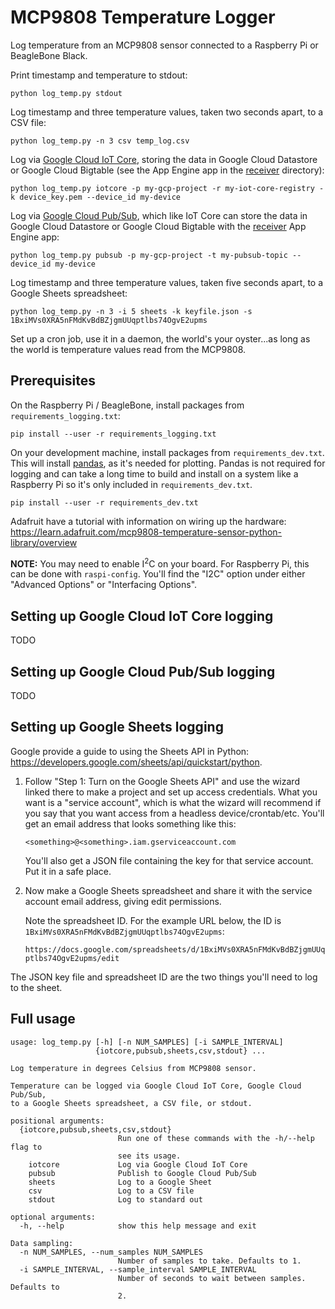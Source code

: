 # MCP9808 Temperature Logger

Log temperature from an MCP9808 sensor connected to a Raspberry Pi or
BeagleBone Black.

Print timestamp and temperature to stdout:

    python log_temp.py stdout

Log timestamp and three temperature values, taken two seconds apart,
to a CSV file:

    python log_temp.py -n 3 csv temp_log.csv

Log via [Google Cloud IoT Core](https://cloud.google.com/iot-core/), storing
the data in Google Cloud Datastore or Google Cloud Bigtable (see the App Engine
app in the [receiver](receiver) directory):

    python log_temp.py iotcore -p my-gcp-project -r my-iot-core-registry -k device_key.pem --device_id my-device

Log via [Google Cloud Pub/Sub](https://cloud.google.com/pubsub/), which like
IoT Core can store the data in Google Cloud Datastore or Google Cloud Bigtable
with the [receiver](receiver) App Engine app:

    python log_temp.py pubsub -p my-gcp-project -t my-pubsub-topic --device_id my-device

Log timestamp and three temperature values, taken five seconds apart, to a
Google Sheets spreadsheet:

    python log_temp.py -n 3 -i 5 sheets -k keyfile.json -s 1BxiMVs0XRA5nFMdKvBdBZjgmUUqptlbs74OgvE2upms

Set up a cron job, use it in a daemon, the world's your oyster...as long as the
world is temperature values read from the MCP9808.

## Prerequisites

On the Raspberry Pi / BeagleBone, install packages from
``requirements_logging.txt``:

    pip install --user -r requirements_logging.txt

On your development machine, install packages from ``requirements_dev.txt``.
This will install [pandas](http://pandas.pydata.org), as it's needed for
plotting. Pandas is not required for logging and can take a long time to build
and install on a system like a Raspberry Pi so it's only included in
``requirements_dev.txt``.

    pip install --user -r requirements_dev.txt

Adafruit have a tutorial with information on wiring up the hardware:
https://learn.adafruit.com/mcp9808-temperature-sensor-python-library/overview

__NOTE:__ You may need to enable I<sup>2</sup>C on your board. For Raspberry Pi,
this can be done with ``raspi-config``. You'll find the "I2C" option under
either "Advanced Options" or "Interfacing Options".

## Setting up Google Cloud IoT Core logging

TODO

## Setting up Google Cloud Pub/Sub logging

TODO

## Setting up Google Sheets logging

Google provide a guide to using the Sheets API in Python:
https://developers.google.com/sheets/api/quickstart/python.

1. Follow "Step 1: Turn on the Google Sheets API" and use the wizard linked
   there to make a project and set up access credentials. What you want is a
   "service account", which is what the wizard will recommend if you say that
   you want access from a headless device/crontab/etc. You'll get an email
   address that looks something like this:

   ``<something>@<something>.iam.gserviceaccount.com``

   You'll also get a JSON file containing the key for that service account.
   Put it in a safe place.

2. Now make a Google Sheets spreadsheet and share it with the service account
   email address, giving edit permissions.

   Note the spreadsheet ID. For the example URL below, the ID is
   ``1BxiMVs0XRA5nFMdKvBdBZjgmUUqptlbs74OgvE2upms``:

   ``https://docs.google.com/spreadsheets/d/1BxiMVs0XRA5nFMdKvBdBZjgmUUqptlbs74OgvE2upms/edit``

The JSON key file and spreadsheet ID are the two things you'll need to log to
the sheet.

## Full usage

    usage: log_temp.py [-h] [-n NUM_SAMPLES] [-i SAMPLE_INTERVAL]
                       {iotcore,pubsub,sheets,csv,stdout} ...

    Log temperature in degrees Celsius from MCP9808 sensor.

    Temperature can be logged via Google Cloud IoT Core, Google Cloud Pub/Sub,
    to a Google Sheets spreadsheet, a CSV file, or stdout.

    positional arguments:
      {iotcore,pubsub,sheets,csv,stdout}
                            Run one of these commands with the -h/--help flag to
                            see its usage.
        iotcore             Log via Google Cloud IoT Core
        pubsub              Publish to Google Cloud Pub/Sub
        sheets              Log to a Google Sheet
        csv                 Log to a CSV file
        stdout              Log to standard out

    optional arguments:
      -h, --help            show this help message and exit

    Data sampling:
      -n NUM_SAMPLES, --num_samples NUM_SAMPLES
                            Number of samples to take. Defaults to 1.
      -i SAMPLE_INTERVAL, --sample_interval SAMPLE_INTERVAL
                            Number of seconds to wait between samples. Defaults to
                            2.

